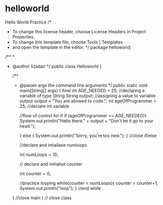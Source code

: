 # helloworld
Hello World Practice
/*
 * To change this license header, choose License Headers in Project Properties.
 * To change this template file, choose Tools | Templates
 * and open the template in the editor.
 */
package helloworld;

/**
 *
 * @author lizadair
 */
public class Helloworld {

    /**
     * @param args the command line arguments
     */
    public static void main(String[] args) {
        final int AGE_NEEDED = 25;
        //declaring a variable of type String
        String output;
        //assigning a value to variable output
        output = "You are allowed to code.";
        int ageOfProgrammer = 25;
        //declare int variable
        
        //flow of control for if
        if (ageOfProgrammer >= AGE_NEEDED){
            System.out.println("Hello there." + output + "Don't let it go to your head.");
            
        } else {
            System.out.println("Sorry, you're too new.");
        } //close if/else
        
        //declare and intialiase numloops
        
        int numLoops = 10;
        
        // declare and initialise counter
        
        int counter = 0;
        
        //practice looping
        while(counter < numLoops){
            counter = counter+1;
            System.out.println("loop");
        } //end while
        
    } //close main
} // close class
